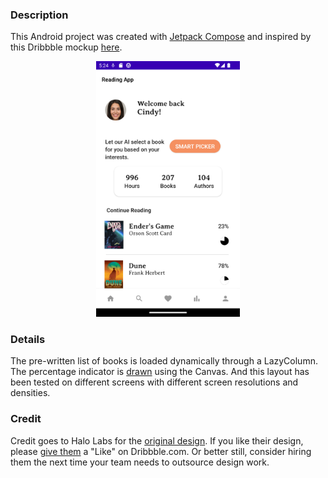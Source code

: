 
### Description

This Android project was created with [Jetpack Compose](https://developer.android.com/jetpack/compose) and inspired by this Dribbble mockup [here](https://dribbble.com/shots/18526342-Mobile-App-iOS-Android-UI). 

<p align="center">
<img src="https://github.com/spike/spike/blob/main/reading_app_screenshot_v1.png" width="230"  title="Reading App"/>
</p>

### Details

The pre-written list of books is loaded dynamically through a LazyColumn. The percentage indicator is [drawn](https://github.com/spike/Reader/blob/master/app/src/main/java/com/github/spike/bookreader/booklist/DrawPercentageIndicator.kt) using the Canvas. And this layout has been tested on different screens with different screen resolutions and densities. 

### Credit

Credit goes to Halo Labs for the [original design](https://dribbble.com/shots/18526342-Mobile-App-iOS-Android-UI). If you like their design, please [give them](https://dribbble.com/shots/18526342-Mobile-App-iOS-Android-UI) a "Like" on Dribbble.com. Or better still, consider hiring them the next time your team needs to outsource design work. 
